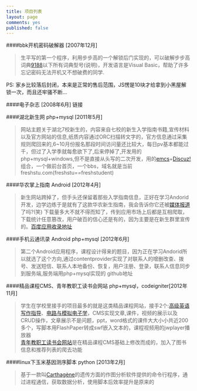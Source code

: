```yaml
---
title: 项目列表
layout: page
comments: yes
published: false
---
```


####bbk开机密码破解器  [2007年12月]
> 生平写的第一个程序，利用步步高的一个解锁后门实现的，可以破解步步高词典[9188](http://product.yesky.com/product/555/555009/)以下所有词典型号(说明)，开发语言是Visual Basic，帮助了许多忘记密码无法开机又不想破费的同学.    

PS: 家乡比较落后封闭，本来是正常的售后范围，JS愣是10块才给拿到小黑屋解锁一次，而且还牢骚不断...

####电子杂志 [2008年6月]
链接

####湖北新生网 php+mysql [2011年5月]
> 网站主题关于湖北7校新生的，内容来自七校的新生入学指南书籍,宣传材料以及官方网站的信息,纸质内容通过ORC扫描转文字的，官方信息通过采集规则爬回来的,6~10月份报名那段时间访问量还比较大，每日pv基本都能过千，但过了入学季就每愈欲下了,后来停掉了,开发用的php+mysql+windows,但不是直接从头写的二次开发，用的[emcs](http://www.phome.net/)+[Discuz!](http://www.discuz.net/)组合，一个做前台首页，一个bbs，域名就是当前freshstu.com(freshstu==freshstudent)


####华农掌上指南 Android [2012年4月]
> 新生网站跨掉了，但手头还保留着那些入学指南信息，正好在学习Andorid开发，边学边练于是就有了这款华农新生指南，我会告诉你它还被[媒体报道](http://tech.163.com/12/0727/06/87DC3OOF00094MOK.html)了吗?(笑) 下载量多大不就不得而知了，传到应用市场上后都是互相爬取，下载统计任意篡改，用户破百的信心还是有的，因为主要是在新生群里宣传的。[百度应用收录地址](http://as.baidu.com/a/item?docid=1113111&f=web_am_header&pre=web_am_rel)


####手机云通讯录 Android php+mysql [2012年6月]
> 第二个Android应用程序，课程设计得来的题目，因为正在学习Andorid所以就选了这个方向,通过contentprovider实现了对联系人的增删改查、拨号、发送短信、联系人本地备份、恢复，用户注册、登录，联系人信息同步到服务端,服务端用php+mysql实现的
github地址


####精品课程CMS、青年教职工读书会网站 php+mysql，codeigniter[2012年11月]
> 学生在学校里接手的项目最多的就是这类精品课程网站，接手2个:[高级英语写作指导]()、[电路与模拟电子学]()，CMS实现文章,课件，视频的展示以及CRUD操作，文章展示不是问题，ppt，word格式的课件大大小小共近200多个，写脚本用FlashPaper转成swf嵌入文本的，课程视频用的jwplayer播放器       
[青年教职工读书会网站]()是在精品课程CMS基础上修改而成的，加入了图书信息和推荐列表的爬去功能


####linux下玉米基因测序脚本 python [2013年2月]
> 基于一款叫[Carthagène](http://www7.inra.fr/mia/T/CarthaGene/)的遗传方面的作图分析软件提供的命令行程序，通过进程通信，获取数据分析，使用脚本后效率提升是原来的
 


